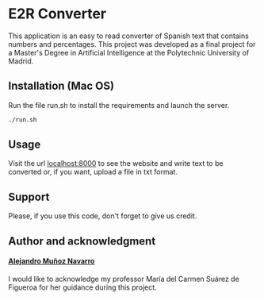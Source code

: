 # E2R Converter

This application is an easy to read converter of Spanish text that contains numbers and percentages.
This project was developed as a final project for a Master's Degree in Artificial Intelligence at the Polytechnic University of Madrid.

## Installation (Mac OS)

Run the file run.sh to install the requirements and launch the server.

```bash
./run.sh
```

## Usage

Visit the url <localhost:8000> to see the website and write text to be converted or, if you want, upload a file in txt format.

## Support
Please, if you use this code, don't forget to give us credit.

## Author and acknowledgment
#### [Alejandro Muñoz Navarro](mailto:alejandro@munoznavarro.com)

I would like to acknowledge my professor María del Carmen Suárez de Figueroa for her guidance during this project.